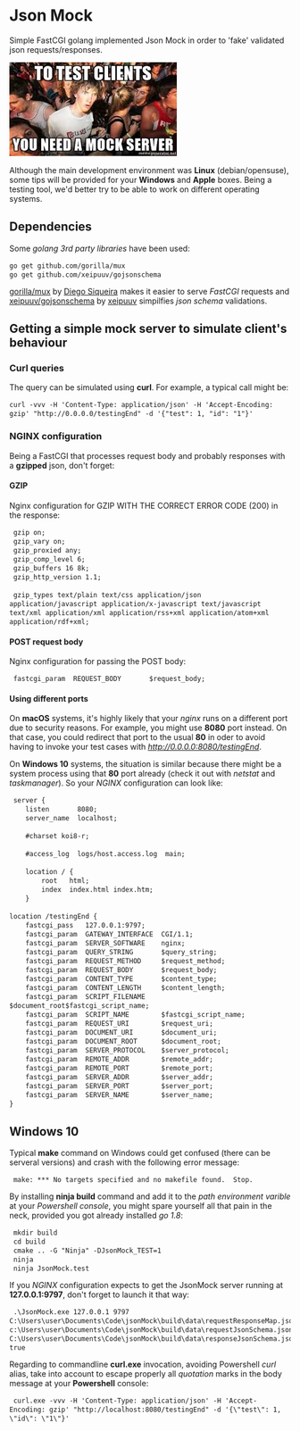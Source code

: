 # Json Mock

Simple FastCGI golang implemented Json Mock in order to 'fake' validated json requests/responses.

![Mock Server](/images/mockServer.jpeg)

Although the main development environment was **Linux** (debian/opensuse), some tips will be provided for your **Windows** and **Apple** boxes. Being a testing tool, we'd better try to be able to work on different operating systems.

## Dependencies

Some *golang 3rd party libraries* have been used:

    go get github.com/gorilla/mux
    go get github.com/xeipuuv/gojsonschema
    
[gorilla/mux](http://www.gorillatoolkit.org/pkg/mux) by [Diego Siqueira](https://github.com/DiSiqueira) makes it easier to serve *FastCGI* requests and [xeipuuv/gojsonschema](https://github.com/xeipuuv/gojsonschema) by [xeipuuv](https://github.com/xeipuuv/gojsonschema) simpilfies *json schema* validations.

## Getting a simple mock server to simulate client's behaviour

### Curl queries

The query can be simulated using **curl**. For example, a typical call might be:

    curl -vvv -H 'Content-Type: application/json' -H 'Accept-Encoding: gzip' "http://0.0.0.0/testingEnd" -d '{"test": 1, "id": "1"}'

### NGINX configuration


Being a FastCGI that processes request body and probably responses with a **gzipped** json, don't forget:

#### GZIP

Nginx configuration for GZIP WITH THE CORRECT ERROR CODE (200) in the response:

     gzip on;
     gzip_vary on;
     gzip_proxied any;
     gzip_comp_level 6;
     gzip_buffers 16 8k;
     gzip_http_version 1.1;

     gzip_types text/plain text/css application/json application/javascript application/x-javascript text/javascript text/xml application/xml application/rss+xml application/atom+xml application/rdf+xml;

 
#### POST request body

Nginx configuration for passing the POST body:

     fastcgi_param  REQUEST_BODY       $request_body;

#### Using different ports

On **macOS** systems, it's highly likely that your *nginx* runs on a different port due to security reasons. For example, you might use **8080** port instead. On that case, you could redirect that port to the usual **80** in oder to avoid having to invoke your test cases with *http://0.0.0.0:8080/testingEnd*.

On **Windows 10** systems, the situation is similar because there might be a system process using that **80** port already (check it out with *netstat* and *taskmanager*). So your *NGINX* configuration can look like:

     server {
        listen       8080;
        server_name  localhost;

        #charset koi8-r;

        #access_log  logs/host.access.log  main;

        location / {
            root   html;
            index  index.html index.htm;
        }

	location /testingEnd {
		fastcgi_pass   127.0.0.1:9797;
		fastcgi_param  GATEWAY_INTERFACE  CGI/1.1;
		fastcgi_param  SERVER_SOFTWARE    nginx;
		fastcgi_param  QUERY_STRING       $query_string;
		fastcgi_param  REQUEST_METHOD     $request_method;
		fastcgi_param  REQUEST_BODY       $request_body;
		fastcgi_param  CONTENT_TYPE       $content_type;
		fastcgi_param  CONTENT_LENGTH     $content_length;
		fastcgi_param  SCRIPT_FILENAME    $document_root$fastcgi_script_name;
		fastcgi_param  SCRIPT_NAME        $fastcgi_script_name;
		fastcgi_param  REQUEST_URI        $request_uri;
		fastcgi_param  DOCUMENT_URI       $document_uri;
		fastcgi_param  DOCUMENT_ROOT      $document_root;
		fastcgi_param  SERVER_PROTOCOL    $server_protocol;
		fastcgi_param  REMOTE_ADDR        $remote_addr;
		fastcgi_param  REMOTE_PORT        $remote_port;
		fastcgi_param  SERVER_ADDR        $server_addr;
		fastcgi_param  SERVER_PORT        $server_port;
		fastcgi_param  SERVER_NAME        $server_name;
	}


## Windows 10

Typical **make** command on Windows could get confused (there can be serveral versions) and crash with the following error message:

     make: *** No targets specified and no makefile found.  Stop.

By installing **ninja build** command and add it to the *path environment varible* at your *Powershell console*, you might spare yourself all that pain in the neck, provided you got already installed *go 1.8*:

     mkdir build
     cd build
     cmake .. -G "Ninja" -DJsonMock_TEST=1
     ninja
     ninja JsonMock.test

If you *NGINX* configuration expects to get the JsonMock server running at **127.0.0.1:9797**, don't forget to launch it that way:

     .\JsonMock.exe 127.0.0.1 9797 C:\Users\user\Documents\Code\jsonMock\build\data\requestResponseMap.json c:\Users\user\Documents\Code\jsonMock\build\data\requestJsonSchema.json C:\Users\user\Documents\Code\jsonMock\build\data\responseJsonSchema.json true

Regarding to commandline **curl.exe** invocation, avoiding Powershell *curl* alias, take into account to escape properly all *quotation* marks in the body message at your **Powershell** console:

     curl.exe -vvv -H 'Content-Type: application/json' -H 'Accept-Encoding: gzip' "http://localhost:8080/testingEnd" -d '{\"test\": 1, \"id\": \"1\"}'     
